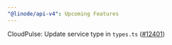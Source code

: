 ```yaml
---
"@linode/api-v4": Upcoming Features
---
```


CloudPulse: Update service type in `types.ts` ([#12401](https://github.com/linode/manager/pull/12401))
